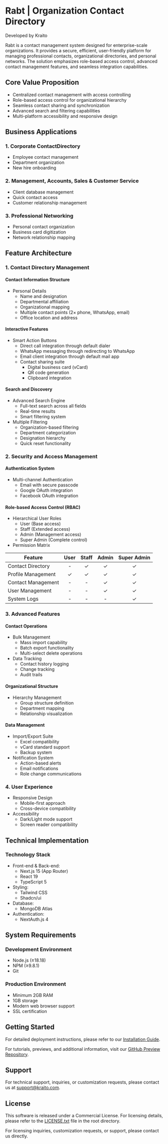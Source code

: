 # Rabt | Organization Contact Directory

Developed by Kraito

Rabt is a contact management system designed for enterprise-scale organizations. It provides a secure, efficient, user-friendly platform for managing professional contacts, organizational directories, and personal networks. The solution emphasizes role-based access control, advanced contact management features, and seamless integration capabilities.

## Core Value Proposition
- Centralized contact management with access controlling
- Role-based access control for organizational hierarchy
- Seamless contact sharing and synchronization
- Advanced search and filtering capabilities
- Multi-platform accessibility and responsive design

## Business Applications

### 1. Corporate ContactDirectory
- Employee contact management
- Department organization
- New hire onboarding

### 2. Management, Accounts, Sales & Customer Service
- Client database management
- Quick contact access
- Customer relationship management

### 3. Professional Networking
- Personal contact organization
- Business card digitization
- Network relationship mapping

## Feature Architecture

### 1. Contact Directory Management

#### Contact Information Structure
- Personal Details
  - Name and designation
  - Departmental affiliation
  - Organizational mapping
  - Multiple contact points (2× phone, WhatsApp, email)
  - Office location and address

#### Interactive Features
- Smart Action Buttons
  - Direct call integration through default dialer
  - WhatsApp messaging through redirecting to WhatsApp
  - Email client integration through default mail app
  - Contact sharing suite
    - Digital business card (vCard)
    - QR code generation
    - Clipboard integration

#### Search and Discovery
- Advanced Search Engine
  - Full-text search across all fields
  - Real-time results
  - Smart filtering system
- Multiple Filtering
  - Organization-based filtering
  - Department categorization
  - Designation hierarchy
  - Quick reset functionality

### 2. Security and Access Management

#### Authentication System
- Multi-channel Authentication
  - Email with secure passcode
  - Google OAuth integration
  - Facebook OAuth integration

#### Role-based Access Control (RBAC)
- Hierarchical User Roles
  - User (Base access)
  - Staff (Extended access)
  - Admin (Management access)
  - Super Admin (Complete control)
- Permission Matrix

| Feature             | User | Staff | Admin | Super Admin |
|--------------------|:----:|:-----:|:-----:|:-----------:|
| Contact Directory  |  -   |   ✓   |   ✓   |     ✓      |
| Profile Management |  ✓   |   ✓   |   ✓   |     ✓      |
| Contact Management |  -   |   -   |   ✓   |     ✓      |
| User Management    |  -   |   -   |   ✓   |     ✓      |
| System Logs        |  -   |   -   |   -   |     ✓      |

### 3. Advanced Features

#### Contact Operations
- Bulk Management
  - Mass import capability
  - Batch export functionality
  - Multi-select delete operations
- Data Tracking
  - Contact history logging
  - Change tracking
  - Audit trails

#### Organizational Structure
- Hierarchy Management
  - Group structure definition
  - Department mapping
  - Relationship visualization

#### Data Management
- Import/Export Suite
  - Excel compatibility
  - vCard standard support
  - Backup system
- Notification System
  - Action-based alerts
  - Email notifications
  - Role change communications

### 4. User Experience
- Responsive Design
  - Mobile-first approach
  - Cross-device compatibility
- Accessibility
  - Dark/Light mode support
  - Screen reader compatibility

## Technical Implementation

### Technology Stack
- Front-end & Back-end:
  - Next.js 15 (App Router)
  - React 19
  - TypeScript 5
- Styling:
  - Tailwind CSS
  - Shadcn/ui
- Database:
  - MongoDB Atlas
- Authentication:
  - NextAuth.js 4

## System Requirements

### Development Environment
- Node.js (≥18.18)
- NPM (≥9.8.1)
- Git

### Production Environment
- Minimum 2GB RAM
- 1GB storage
- Modern web browser support
- SSL certification

## Getting Started

For detailed deployment instructions, please refer to our [Installation Guide](rabt-installation-guide.md).

For tutorials, previews, and additional information, visit our [GitHub Preview Repository](https://github.com/kraitoofficial/rabt-previews).

## Support

For technical support, inquiries, or customization requests, please contact us at [support@kraito.com](mailto:support@kraito.com).

## License

This software is released under a Commercial License. For licensing details, please refer to the [LICENSE.txt](LICENSE.txt) file in the root directory.

For licensing inquiries, customization requests, or support, please contact us directly.
